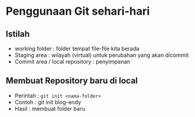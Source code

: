 # Penggunaan Git sehari-hari #

## Istilah ##

* working folder : folder tempat file-file kita berada
* Staging area : wilayah (virtual) untuk perubahan yang akan dicommit
* Commit area / local repository : penyimpanan 

## Membuat Repository baru di local ##
* Perintah : `git init <nama-folder>`
* Contoh : git init blog-endy
* Hasil : membuat folder baru
